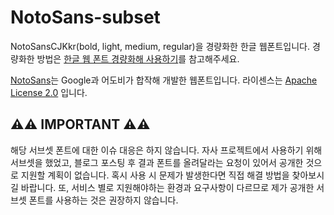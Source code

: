 # NotoSans-subset

NotoSansCJKkr(bold, light, medium, regular)을 경량화한 한글 웹폰트입니다. 경량화한 방법은 [한글 웹 폰트 경량화해 사용하기](https://blog.coderifleman.com/2015/04/04/using-korean-web-fonts/)를 참고해주세요.

[NotoSans](https://www.google.com/get/noto/#/)는 Google과 어도비가 합작해 개발한 웹폰트입니다. 라이센스는 [Apache License 2.0](http://www.apache.org/licenses/LICENSE-2.0.html) 입니다.

## ⚠️⚠️ IMPORTANT ⚠️⚠️

해당 서브셋 폰트에 대한 이슈 대응은 하지 않습니다. 자사 프로젝트에서 사용하기 위해 서브셋을 했었고, 블로그 포스팅 후 결과 폰트를 올려달라는 요청이 있어서 공개한 것으로 지원할 계획이 없습니다. 혹시 사용 시 문제가 발생한다면 직접 해결 방법을 찾아보시길 바랍니다. 또, 서비스 별로 지원해야하는 환경과 요구사항이 다르므로 제가 공개한 서브셋 폰트를 사용하는 것은 권장하지 않습니다.
